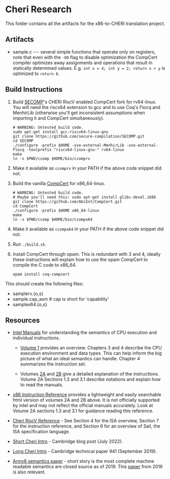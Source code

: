 # Cheri Research

This folder contains all the artifacts for the x86-to-CHERI translation project.

## Artifacts

* sample.c --- several simple functions that operate only on registers, note that even with the `-O0` flag to disable optimization the CompCert compiler optimizes away assignments and operations that result in statically determined values. E.g. `int x = 4; int y = 2; return x + y` is optimized to `return 6`.

## Build Instructions

1. Build [SECOMP](https://github.com/secure-compilation/SECOMP)'s CHERI RiscV enabled CompCert fork for rv64-linux. You will need the riscv64 extension to gcc and to use Coq's Flocq and MenhirLib (otherwise you'll get inconsistent assumptions when importing it and CompCert simultaneously).

    ```shell
    # WARNING: Untested build code.
    sudo apt-get install gcc-riscv64-linux-gnu
    git clone https://github.com/secure-compilation/SECOMP.git
    cd SECOMP
    ./configure -prefix $HOME -use-external-MenhirLib -use-external-Flocq -toolprefix "riscv64-linux-gnu-" rv64-linux
    make
    ln -s $PWD/ccomp $HOME/bin/ccomprv
    ```

2. Make it available as `ccomprv` in your PATH if the above code snippet did not.

3. Build the vanilla [CompCert](https://github.com/AbsInt/CompCert) for x86_64-linux.

    ```shell
    # WARNING: Untested build code.
    # Maybe you'll need this: sudo apt-get install glibc-devel.i686
    git clone https://github.com/AbsInt/CompCert.git
    cd CompCert
    ./configure -prefix $HOME x86_64-linux
    make
    ln -s $PWD/ccomp $HOME/bin/ccompx64
    ```

4. Make it available as `ccompx64` in your PATH if the above code snippet did not.

5. Run `./build.sh`.

6. Install CompCert through opam. This is redundant with 3 and 4, ideally these instructions will explain how to use the opam CompCert to compile the C code to x86_64.

    ```shell
    opam install coq-compcert
    ```

This should create the following files:

* samplerv.{o,s}
* sample.cap_asm    # cap is short for 'capability'
* samplex64.{o,s}

## Resources

* [Intel Manuals](https://www.intel.com/content/www/us/en/developer/articles/technical/intel-sdm.html) for understanding the semantics of CPU execution and individual instructions.

  * [Volume 1](https://www.cs.princeton.edu/courses/archive/spr18/cos217/reading/x86-64-1.pdf) provides an overview. Chapters 3 and 4 describe the CPU execution environment and data types. This can help inform the big picture of what an ideal semantics can handle. Chapter 4 summarizes the instruction set.

  * Volumes [2A](https://www.intel.com/content/dam/www/public/us/en/documents/manuals/64-ia-32-architectures-software-developer-vol-2a-manual.pdf) and [2B](https://www.intel.com/content/dam/www/public/us/en/documents/manuals/64-ia-32-architectures-software-developer-vol-2b-manual.pdf) give a detailed explanation of the instructions. Volume 2A Sections 1.3 and 3.1 describe notations and explain how to read the manuals.

* [x86 Instruction Reference](https://www.felixcloutier.com/x86/) provides a lightweight and easily searchable html version of volumes 2A and 2B above. It is not officially supported by intel and may not reflect the official manuals accurately. Look at Volume 2A sections 1.3 and 3.1 for guidance reading this reference.

* [Cheri RiscV Reference](https://www.cl.cam.ac.uk/techreports/UCAM-CL-TR-987.pdf) - See Section 4 for the ISA overview, Section 7 for the instruction reference, and Section 6 for an overview of Sail, the ISA specification language.

* [Short Cheri Intro](https://www.lightbluetouchpaper.org/2022/07/22/formal-cheri/) - Cambridge blog post (July 2022).

* [Long Cheri Intro](https://www.cl.cam.ac.uk/techreports/UCAM-CL-TR-941.pdf) - Cambridge technical paper 941 (September 2019).

* [Armv8 semantics paper](https://dl.acm.org/doi/10.1145/3290384) - short story is the most complete machine readable semantics are closed source as of 2019. This [paper](https://ieeexplore.ieee.org/stamp/stamp.jsp?tp=&arnumber=7886675) from 2016 is also relevant.
